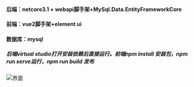 #### 后端：netcore3.1 + webapi脚手架+MySql.Data.EntityFrameworkCore
#### 前端：vue2脚手架+element ui
#### 数据库：mysql
##### 后端virtual studio打开安装依赖后直接运行。前端npm install 安装包，npm run serve运行，npm run build 发布

![界面](https://gitee.com/kerwincui/netcore-webapi/raw/master/demo.jpg)  